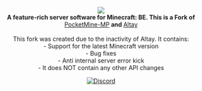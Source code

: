 <p align="center">
	<img src="https://github.com/Benedikt05/BetterAltay/blob/master/.github/logo.png"></img><br>
	<b>A feature-rich server software for Minecraft: BE. This is a Fork of </b><a href="https://github.com/pmmp/PocketMine-MP/tree/3.28.0">PocketMine-MP</a><b> and </b><a href="https://github.com/TuranicTeam/Altay">Altay</a><br><br>This fork was created due to the inactivity of Altay.
It contains:<br>
- Support for the latest Minecraft version<br>
- Bug fixes<br>
- Anti internal server error kick<br>
- It does NOT contain any other API changes<br>
</p>
<p align="center">
	<a href="https://discord.gg/spquK3Q66W"><img src="https://img.shields.io/discord/930544524655202317?logo=Discord" alt="Discord" /></a>
</p>
